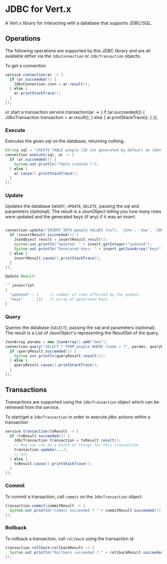 # JDBC for Vert.x

A Vert.x library for interacting with a database that supports JDBC/SQL.

## Operations

The following operations are supported by this JDBC library and are all available either via the `JdbcConnection` or `JdbcTransaction` objects.

To get a connection

```java
service.connection(ar -> {
  if (ar.succeeded()) {
    JdbcConnection conn = ar.result();
  } else {
    ar.printStackTrace();
  }
});
```

or start a transaction
service.transaction(ar -> {
  if (ar.succeeded()) {
    JdbcTransaction transaction = ar.result();
  } else {
    ar.printStackTrace();
  }
});

### Execute

Executes the given sql on the database, returning nothing.

```java
String sql = "CREATE TABLE people (ID int generated by default as identity (start with 1 increment by 1) not null, FNAME varchar(255), LNAME varchar(255), DOB date);"
connection.execute(sql, ar -> {
  if (ar.succeeded()) {
    System.out.println("Table created !");
  } else {
    ar.cause().printStackTrace();
  }
});
```

### Update

Updates the database `INSERT`, `UPDATE`, `DELETE`, passing the sql and parameters (optional). The result is a JsonObject
telling you how many rows were updated and the generated keys (if any) if it was an insert.

```java

connection.update("INSERT INTO people VALUES (null, 'john', 'doe', '2000-01-01');", null, insertResult -> {
  if (insertResult.succeeded()) {
    JsonObject result = insertResult.result();
    System.out.println("Updated: " + insert.getInteger("updated");
    System.out.println("Generated keys: " + insert.getJsonArray("keys"));
  } else {
    insertResult.cause().printStackTrace();
  }
});

Update Result:

```javascript
{
  "updated" : 1     // number of rows effected by the update
  "keys"    : [1]   // array of generated keys
}
```


### Query

Queries the database (`SELECT`), passing the sql and parameters (optional). The result is a List of JsonObject's
representing the ResultSet of the query.

```java
JsonArray params = new JsonArray().add("doe");
connection.query("SELECT * FROM people WHERE lname = ?", params, queryResult -> {
  if (queryResult.succeeded()) {
    System.out.println(queryResult.result());
  } else {
    queryResult.cause().printStackTrace();
  }
});
```

## Transactions

Transactions are supported using the `JdbcTransaction` object which can be retrieved from the service.

To start/get a `JdbcTransaction` in order to execute jdbc actions within a transaction

```java
service.transaction(txResult -> {
  if (txResult.succeeded()) {
    JdbcTransaction transaction = txResult.result();
    // Now you can do a bunch of things for this transaction
    transaction.update(...);
    // etc
  } else {
    txResult.cause().printStackTrace();
  }
});
```

### Commit

To commit a transaction, call `commit` on the `JdbcTransaction` object.

```java
transaction.commit(commitResult -> {
  System.out.println("Commit succeeded ? " + commitResult.succeeded());
});
```

### Rollback

To rollback a transaction, call `rollback` using the transaction id.

```java
transaction.rollback(rollbackResult -> {
  System.out.println("Rollback succeeded ? " + rollbackResult.succeeded());
});
```